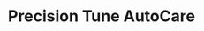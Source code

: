 ---
title: "Precision Tune AutoCare"
url: /university-place/precision-tune-autocare/
shop: car parts
---